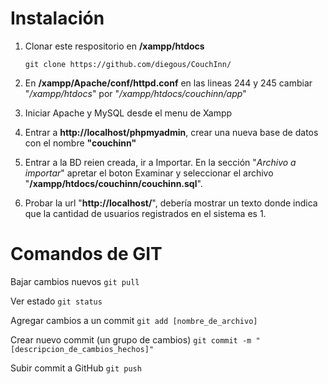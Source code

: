 Instalación
===========

1. Clonar este respositorio en **/xampp/htdocs**

   `git clone https://github.com/diegous/CouchInn/`

2. En **/xampp/Apache/conf/httpd.conf** en las lineas 244 y 245 cambiar "*/xampp/htdocs*" por "*/xampp/htdocs/couchinn/app*"

3. Iniciar Apache y MySQL desde el menu de Xampp

4. Entrar a **http://localhost/phpmyadmin**, crear una nueva base de datos con el nombre **"couchinn"**

5. Entrar a la BD reien creada, ir a Importar. En la sección "*Archivo a importar*" apretar el boton Examinar y seleccionar el archivo "**/xampp/htdocs/couchinn/couchinn.sql**".

6. Probar la url "**http://localhost/**", debería mostrar un texto donde indica que la cantidad de usuarios registrados en el sistema es 1.

Comandos de GIT
===============

Bajar cambios nuevos
`git pull`

Ver estado
`git status`

Agregar cambios a un commit
`git add [nombre_de_archivo]`

Crear nuevo commit (un grupo de cambios)
`git commit -m "[descripcion_de_cambios_hechos]"`

Subir commit a GitHub
`git push`
